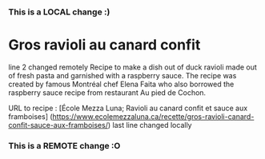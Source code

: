 ### This is a LOCAL change :)
# Gros ravioli au canard confit
line 2 changed remotely
Recipe to make a dish out of duck ravioli made out of fresh pasta and garnished with a raspberry sauce.
The recipe was created by famous Montréal chef Elena Faita who also borrowed the raspberry sauce recipe from restaurant Au pied de Cochon.

URL to recipe : [École Mezza Luna; Ravioli au canard confit et sauce aux framboises] (https://www.ecolemezzaluna.ca/recette/gros-ravioli-canard-confit-sauce-aux-framboises/)
last line changed locally
### This is a REMOTE change :O
